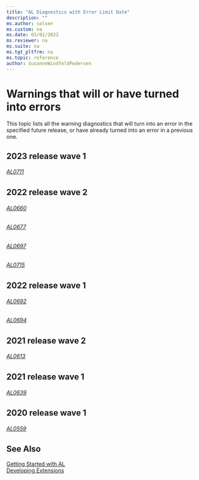 ```yaml
---
title: "AL Diagnostics with Error Limit Date"
description: ""
ms.author: solsen
ms.custom: na
ms.date: 03/01/2022
ms.reviewer: na
ms.suite: na
ms.tgt_pltfrm: na
ms.topic: reference
author: SusanneWindfeldPedersen
---
```

[//]: # (START>DO_NOT_EDIT)
[//]: # (IMPORTANT:Do not edit any of the content between here and the END>DO_NOT_EDIT.)
[//]: # (Any modifications should be made in the .xml files in the ModernDev repo.)

# Warnings that will or have turned into errors

This topic lists all the warning diagnostics that will turn into an error in the specified future release, or have already turned into an error in a previous one.

## 2023 release wave 1
###### [AL0711](diagnostic-al711.md)
## 2022 release wave 2
###### [AL0660](diagnostic-al660.md)
###### [AL0677](diagnostic-al677.md)
###### [AL0697](diagnostic-al697.md)
###### [AL0715](diagnostic-al715.md)
## 2022 release wave 1
###### [AL0692](diagnostic-al692.md)
###### [AL0694](diagnostic-al694.md)
## 2021 release wave 2
###### [AL0613](diagnostic-al613.md)
## 2021 release wave 1
###### [AL0639](diagnostic-al639.md)
## 2020 release wave 1
###### [AL0559](diagnostic-al559.md)

[//]: # (IMPORTANT: END>DO_NOT_EDIT)
## See Also  
[Getting Started with AL](../devenv-get-started.md)  
[Developing Extensions](../devenv-dev-overview.md)  